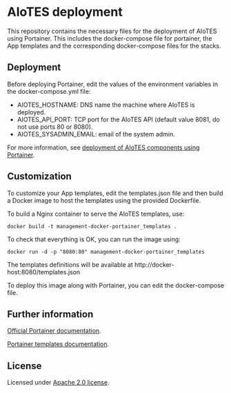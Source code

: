 # AIoTES deployment

This repository contains the necessary files for the deployment of AIoTES using Portainer. This includes the docker-compose file for portainer, the App templates and the corresponding docker-compose files for the stacks.


## Deployment

Before deploying Portainer, edit the values of the environment variables in the docker-compose.yml file:
+ AIOTES_HOSTNAME: DNS name the machine where AIoTES is deployed.
+ AIOTES_API_PORT: TCP port for the AIoTES API (default value 8081, do not use ports 80 or 8080).
+ AIOTES_SYSADMIN_EMAIL: email of the system admin.


For more information, see [deployment of AIoTES components using Portainer](https://github.com/activage/AIOTES-2.0/wiki/Deployment#aiotes-components-deployment).



## Customization

To customize your App templates, edit the templates.json file and then build a Docker image to host the templates using the provided Dockerfile.


To build a Nginx container to serve the AIoTES templates, use:


`docker build -t management-docker-portainer_templates .`


To check that everything is OK, you can run the image using:


`docker run -d -p "8080:80" management-docker-portainer_templates`


The templates definitions will be available at http://docker-host:8080/templates.json


To deploy this image along with Portainer, you can edit the docker-compose file.




## Further information

[Official Portainer documentation](https://www.portainer.io/documentation/).


[Portainer templates documentation](https://www.portainer.io/documentation/how-to-use-templates/).



## License

Licensed under [Apache 2.0 license](https://www.apache.org/licenses/LICENSE-2.0).
